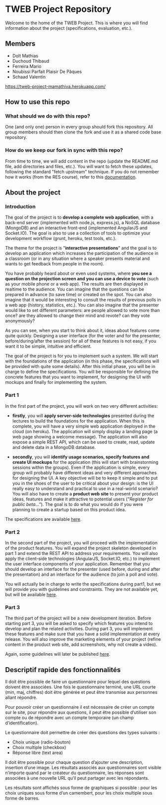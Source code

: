# TWEB Project Repository

Welcome to the home of the TWEB Project. This is where you will find information about the project (specifications, evaluation, etc.).

## Members
- Dolt Mathias
- Duchoud Thibaud
- Ferreira Mario
- Noubissi Parfait Plaisir De Pâques
- Schaad Valentin

https://tweb-project-mamathiva.herokuapp.com/

## How to use this repo

### What should we do with this repo?

One (and only one) person in every group should fork this repository. All group members should then clone the fork and use it as a shared code base repository.

### How do we keep our fork in sync with this repo?

From time to time, we will add content in the repo (update the README.md file, add directories and files, etc.). You will want to fetch these updates, following the standard "fetch upstream" technique. If you do not remember how it works (from the RES course), refer to this [documentation](https://help.github.com/articles/syncing-a-fork/). 


## About the project

### Introduction

The goal of the project is to **develop a complete web application**, with a back-end server (implemented with node.js, express.js), a NoSQL database (MongoDB) and an interactive front-end (implemented AngularJS and Socket.IO). The goal is also to use a collection of tools to optimize your development workflow (grunt, heroku, test tools, etc.).

The theme for the project is "**interactive presentations**" and the goal is to develop an application which increases the participation of the audience in a classroom (or in any situation where a speaker presents material and wants to get feedback from people in the room).

You have probably heard about or even used systems, where **you see a question on the projection screen and you can use a device to vote** (such as your mobile phone or a web app). The results are then displayed in realtime to the audience. You can imagine that the questions can be prepared in advance (to save time) or created on the spot. You can also imagine that it would be interesting to consult the results of previous polls in a web app (history, statistics, etc.). You can also imagine that the presenter would like to set different parameters: are people allowed to vote more than once? are they allowed to change their mind and revote? can they vote anonymously?

As you can see, when you start to think about it, ideas about features come quite quickly. Designing a user interface (for the voter and for the presenter, before/during/after the session) for all of these features is not easy, if you want it to be simple, intuitive and efficient.

The goal of the project is for you to implement such a system. We will start with the foundations of the application (in this phase, the specifications will be provided with quite some details). After this initial phase, you will be in charge to define the specifications. You will be responsible for defining the concrete features that you want to implement, for designing the UI with mockups and finally for implementing the system.



### Part 1

In the first part of the project, you will work on two very different activities:

* **firstly**, you will **apply server-side technologies** presented during the lectures to build the foundations for the application. When this is complete, you will have a very simple web application deployed in the cloud (on heroku). The application will simply display a landing page (a web page showing a welcome message). The application will also expose a simple REST API, which can be used to create, read, update and delete data in a MongoDB database.

* **secondly**, you will **identify usage scenarios, specify features and create UI mockups** for the application (this will start with brainstorming sessions within the groups). Even if the application is simple, every group will probably have different ideas and very different approaches for designing the UI. A key objective will be to keep it simple and to put you in the shoes of the user to be critical about your design: is the UI really easy to understand and practical to use in a real-world scenario? You will also have to create a **product web site** to present your product ideas, features and make it attractive to potential users (*"Register for public beta..."*). The goal is to do what you would do if you were planning to create a startup based on this product idea.


The specifications are available [here](specifications/part1/).


### Part 2

In the second part of the project, you will proceed with the implementation of the product features. You will expand the project skeleton developed in part 1 and extend the REST API to address your requirements. You will also apply the client-side technologies (AngularJS, Socket.IO, etc.) to implement the user interface components of your application. Remember that you should develop an interface for the presenter (used before, during and after the presentation) and an interface for the audience (to join a poll and vote).

You will actually be in charge to write the specifications during part1, but we will provide you with guidelines and constraints. They are not available yet, but will be available
 [here](specifications/part2).


### Part 3

The third part of the project will be a new development iteration. Before starting part 3, you will be asked to specify which features you intend to develop and plan the related activities. During part 3, you will implement these features and make sure that you have a solid implementation at every release. You will also improve the marketing elements of your project (refine content in the product web site, add screenshots, why not create a video). 

Again, some guidelines will later be published [here](specifications/part3).

## Descriptif rapide des fonctionnalités

Il doit être possible de faire un questionnaire pour lequel des questions doivent être associées. Une fois le questionnaire terminé, une URL courte (min, maj, chiffres) doit être générée et peut être transmise aux personnes allant répondre.

Pour pouvoir créer un questionnaire il est nécessaire de créer un compte sur le site, pour répondre aux questions, il peut être possible d’utiliser son compte ou de répondre avec un compte temporaire (un champ d’identification).

 Le questionnaire doit permettre de créer des questions des types suivants : 
-	Choix unique (radio-bouton)
-	Choix multiple (checkbox)
-	Réponse libre (text area)
	
Il doit être possible pour chaque question d’ajouter une description, insertion d’une image.
Les résultats associés aux questionnaires sont visible n’importe quand par le créateur du questionnaire, les réponses sont associées à une nouvelle URL qu’il peut partager avec les répondants. 

Les résultats sont affichés sous forme de graphiques si possible : pour les choix uniques sous forme d’un camembert, pour les choix multiple sous forme de barres. 

